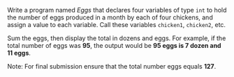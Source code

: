 Write a program named *Eggs* that declares four variables of type `int` to hold the number of eggs produced in a month by each of four chickens, and assign a value to each variable. Call these variables `chicken1`, `chicken2`, etc.

Sum the eggs, then display the total in dozens and eggs. For example, if the total number of eggs was **95**, the output would be **95 eggs is 7 dozen and 11 eggs**.

Note: For final submission ensure that the total number eggs equals **127**.

